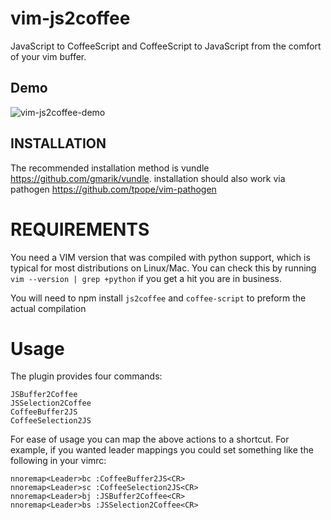 # vim-js2coffee
JavaScript to CoffeeScript and CoffeeScript to JavaScript from the comfort of your vim buffer.

## Demo
![vim-js2coffee-demo](...)

## INSTALLATION

The recommended installation method is vundle <https://github.com/gmarik/vundle>.
installation should also work via pathogen <https://github.com/tpope/vim-pathogen>

REQUIREMENTS
============

You need a VIM version that was compiled with python support, which is typical
for most distributions on Linux/Mac.  You can check this by running
``vim --version | grep +python``
if you get a hit you are in business.

You will need to npm install `js2coffee` and `coffee-script` to preform the actual compilation

Usage
=====

The plugin provides four commands:

    JSBuffer2Coffee
    JSSelection2Coffee
    CoffeeBuffer2JS
    CoffeeSelection2JS

For ease of usage you can map the above actions to a shortcut. For example,
if you wanted leader mappings you could set something like the following in
your vimrc:

    nnoremap<Leader>bc :CoffeeBuffer2JS<CR>
    nnoremap<Leader>sc :CoffeeSelection2JS<CR>
    nnoremap<Leader>bj :JSBuffer2Coffee<CR>
    nnoremap<Leader>bs :JSSelection2Coffee<CR>
